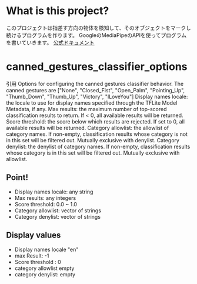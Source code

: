 # What is this project?
このプロジェクトは指差す方向の物体を検知して、そのオブジェクトをマークし続けるプログラムを作ります。
GoogleのMediaPipeのAPIを使ってプログラムを書いていきます。
[公式ドキュメント](https://developers.google.com/mediapipe/solutions/vision/gesture_recognizer/python)

# canned_gestures_classifier_options
引用
Options for configuring the canned gestures classifier behavior. The canned gestures are ["None", "Closed_Fist", "Open_Palm", "Pointing_Up", "Thumb_Down", "Thumb_Up", "Victory", "ILoveYou"]
Display names locale: the locale to use for display names specified through the TFLite Model Metadata, if any.
Max results: the maximum number of top-scored classification results to return. If < 0, all available results will be returned.
Score threshold: the score below which results are rejected. If set to 0, all available results will be returned.
Category allowlist: the allowlist of category names. If non-empty, classification results whose category is not in this set will be filtered out. Mutually exclusive with denylist.
Category denylist: the denylist of category names. If non-empty, classification results whose category is in this set will be filtered out. Mutually exclusive with allowlist.

## Point!
- Display names locale: any string
- Max results: any integers
- Score threshold: 0.0 ~ 1.0
- Category allowlist: vector of strings
- Category denylist: vector of strings

## Display values
- Display names locale "en"
- max Result: -1
- Score threshold : 0
- category allowlist empty
- category denylist: empty
